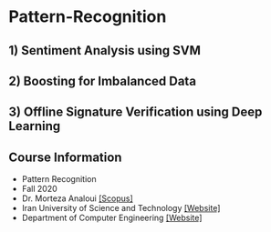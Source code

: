 # Pattern-Recognition
## 1) Sentiment Analysis using SVM
## 2) Boosting for Imbalanced Data
## 3) Offline Signature Verification using Deep Learning
## Course Information
* Pattern Recognition
* Fall 2020
* Dr. Morteza Analoui [[Scopus]](https://www.scopus.com/authid/detail.uri?authorId=16835800400)
* Iran University of Science and Technology [[Website]](http://www.iust.ac.ir)
* Department of Computer Engineering [[Website]](http://ce-inter.iust.ac.ir)
